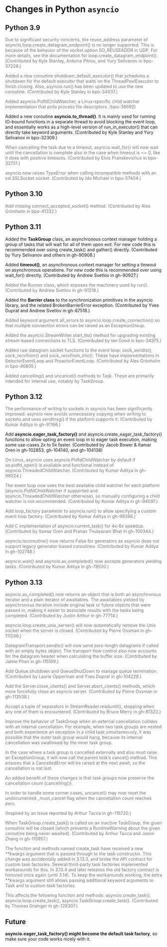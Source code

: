 # Changes in Python `asyncio`

## Python 3.9

<div style="color: #777">
Due to significant security concerns, the reuse_address parameter of asyncio.loop.create_datagram_endpoint() is no longer supported. This is because of the behavior of the socket option SO_REUSEADDR in UDP. For more details, see the documentation for loop.create_datagram_endpoint(). (Contributed by Kyle Stanley, Antoine Pitrou, and Yury Selivanov in bpo-37228.)

Added a new coroutine shutdown_default_executor() that schedules a shutdown for the default executor that waits on the ThreadPoolExecutor to finish closing. Also, asyncio.run() has been updated to use the new coroutine. (Contributed by Kyle Stanley in bpo-34037.)

Added asyncio.PidfdChildWatcher, a Linux-specific child watcher implementation that polls process file descriptors. (bpo-38692)

</div>

Added a new coroutine **asyncio.to_thread()**. It is mainly used for running IO-bound functions in a separate thread to avoid blocking the event loop, and essentially works as a high-level version of run_in_executor() that can directly take keyword arguments. (Contributed by Kyle Stanley and Yury Selivanov in bpo-32309.)

<div style="color: #777">
When cancelling the task due to a timeout, asyncio.wait_for() will now wait until the cancellation is complete also in the case when timeout is <= 0, like it does with positive timeouts. (Contributed by Elvis Pranskevichus in bpo-32751.)

asyncio now raises TypeError when calling incompatible methods with an ssl.SSLSocket socket. (Contributed by Ido Michael in bpo-37404.)

</div>

## Python 3.10

<div style="color: #777">
Add missing connect_accepted_socket() method. (Contributed by Alex Grönholm in bpo-41332.)
</div>

## Python 3.11

Added the **TaskGroup** class, an asynchronous context manager holding a group of tasks that will wait for all of them upon exit. For new code this is recommended over using create_task() and gather() directly. (Contributed by Yury Selivanov and others in gh-90908.)

Added **timeout()**, an asynchronous context manager for setting a timeout on asynchronous operations. For new code this is recommended over using wait_for() directly. (Contributed by Andrew Svetlov in gh-90927.)

<div style="color: #777">
Added the Runner class, which exposes the machinery used by run(). (Contributed by Andrew Svetlov in gh-91218.)
</div>

Added the **Barrier class** to the synchronization primitives in the asyncio library, and the related BrokenBarrierError exception. (Contributed by Yves Duprat and Andrew Svetlov in gh-87518.)

<div style="color: #777">
Added keyword argument all_errors to asyncio.loop.create_connection() so that multiple connection errors can be raised as an ExceptionGroup.

Added the asyncio.StreamWriter.start_tls() method for upgrading existing stream-based connections to TLS. (Contributed by Ian Good in bpo-34975.)

Added raw datagram socket functions to the event loop: sock_sendto(), sock_recvfrom() and sock_recvfrom_into(). These have implementations in SelectorEventLoop and ProactorEventLoop. (Contributed by Alex Grönholm in bpo-46805.)

Added cancelling() and uncancel() methods to Task. These are primarily intended for internal use, notably by TaskGroup.

</div>

## Python 3.12

<div style="color: #777">
The performance of writing to sockets in asyncio has been significantly improved. asyncio now avoids unnecessary copying when writing to sockets and uses sendmsg() if the platform supports it. (Contributed by Kumar Aditya in gh-91166.)
</div>

Add **asyncio.eager_task_factory()** and asyncio.create_eager_task_factory() functions to allow opting an event loop in to eager task execution, making some use-cases 2x to 5x faster. (Contributed by Jacob Bower & Itamar Oren in gh-102853, gh-104140, and gh-104138)

<div style="color: #777">
On Linux, asyncio uses asyncio.PidfdChildWatcher by default if os.pidfd_open() is available and functional instead of asyncio.ThreadedChildWatcher. (Contributed by Kumar Aditya in gh-98024.)

The event loop now uses the best available child watcher for each platform (asyncio.PidfdChildWatcher if supported and asyncio.ThreadedChildWatcher otherwise), so manually configuring a child watcher is not recommended. (Contributed by Kumar Aditya in gh-94597.)

Add loop_factory parameter to asyncio.run() to allow specifying a custom event loop factory. (Contributed by Kumar Aditya in gh-99388.)

Add C implementation of asyncio.current_task() for 4x-6x speedup. (Contributed by Itamar Oren and Pranav Thulasiram Bhat in gh-100344.)

asyncio.iscoroutine() now returns False for generators as asyncio does not support legacy generator-based coroutines. (Contributed by Kumar Aditya in gh-102748.)

asyncio.wait() and asyncio.as_completed() now accepts generators yielding tasks. (Contributed by Kumar Aditya in gh-78530.)

</div>

## Python 3.13

<div style="color: #777">
asyncio.as_completed() now returns an object that is both an asynchronous iterator and a plain iterator of awaitables. The awaitables yielded by asynchronous iteration include original task or future objects that were passed in, making it easier to associate results with the tasks being completed. (Contributed by Justin Arthur in gh-77714.)

asyncio.loop.create_unix_server() will now automatically remove the Unix socket when the server is closed. (Contributed by Pierre Ossman in gh-111246.)

DatagramTransport.sendto() will now send zero-length datagrams if called with an empty bytes object. The transport flow control also now accounts for the datagram header when calculating the buffer size. (Contributed by Jamie Phan in gh-115199.)

Add Queue.shutdown and QueueShutDown to manage queue termination. (Contributed by Laurie Opperman and Yves Duprat in gh-104228.)

Add the Server.close_clients() and Server.abort_clients() methods, which more forcefully close an asyncio server. (Contributed by Pierre Ossman in gh-113538.)

Accept a tuple of separators in StreamReader.readuntil(), stopping when any one of them is encountered. (Contributed by Bruce Merry in gh-81322.)

Improve the behavior of TaskGroup when an external cancellation collides with an internal cancellation. For example, when two task groups are nested and both experience an exception in a child task simultaneously, it was possible that the outer task group would hang, because its internal cancellation was swallowed by the inner task group.

In the case where a task group is cancelled externally and also must raise an ExceptionGroup, it will now call the parent task’s cancel() method. This ensures that a CancelledError will be raised at the next await, so the cancellation is not lost.

An added benefit of these changes is that task groups now preserve the cancellation count (cancelling()).

In order to handle some corner cases, uncancel() may now reset the undocumented \_must_cancel flag when the cancellation count reaches zero.

(Inspired by an issue reported by Arthur Tacca in gh-116720.)

When TaskGroup.create_task() is called on an inactive TaskGroup, the given coroutine will be closed (which prevents a RuntimeWarning about the given coroutine being never awaited). (Contributed by Arthur Tacca and Jason Zhang in gh-115957.)

The function and methods named create_task have received a new **kwargs argument that is passed through to the task constructor. This change was accidentally added in 3.13.3, and broke the API contract for custom task factories. Several third-party task factories implemented workarounds for this. In 3.13.4 and later releases the old factory contract is honored once again (until 3.14). To keep the workarounds working, the extra **kwargs argument still allows passing additional keyword arguments to Task and to custom task factories.

This affects the following function and methods: asyncio.create_task(), asyncio.loop.create_task(), asyncio.TaskGroup.create_task(). (Contributed by Thomas Grainger in gh-128307.)

</div>

## Future

**asyncio.eager_task_factory() might become the default task factory**, so make sure your code works nicely with it.
